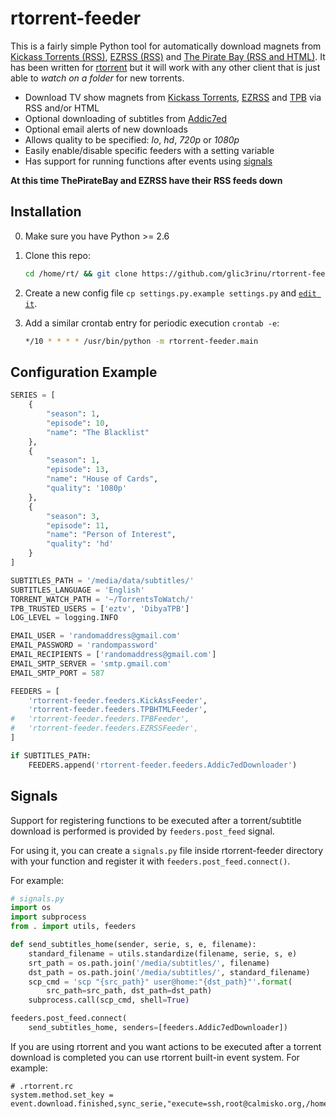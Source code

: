 rtorrent-feeder
===============

This is a fairly simple Python tool for automatically download magnets from [Kickass Torrents (RSS)](https://kickass.so/), [EZRSS (RSS)](http://ezrss.it/) and [The Pirate Bay (RSS and HTML)](http://thepiratebay.se). It has been written for [rtorrent](http://libtorrent.rakshasa.no/) but it will work with any other client that is just able to _watch on a folder_ for new torrents.
 * Download TV show magnets from [Kickass Torrents](https://kickass.so/), [EZRSS](http://ezrss.it/) and [TPB](http://thepiratebay.se) via RSS and/or HTML
 * Optional downloading of subtitles from [Addic7ed](http://www.addic7ed.com/)
 * Optional email alerts of new downloads
 * Allows quality to be specified: *lo*, *hd*, *720p* or *1080p*
 * Easily enable/disable specific feeders with a setting variable
 * Has support for running functions after events using [signals](#signals)


**At this time ThePirateBay and EZRSS have their RSS feeds down**

Installation
------------
0. Make sure you have Python >= 2.6
1. Clone this repo:
    ```bash
    cd /home/rt/ && git clone https://github.com/glic3rinu/rtorrent-feeder.git
    ```

2. Create a new config file `cp settings.py.example settings.py` and [`edit it`](#configuration-example).
3. Add a similar crontab entry for periodic execution `crontab -e`:

    ```bash
    */10 * * * * /usr/bin/python -m rtorrent-feeder.main
    ```



Configuration Example
---------------------
```python
SERIES = [
    {
        "season": 1, 
        "episode": 10, 
        "name": "The Blacklist"
    }, 
    {
        "season": 1, 
        "episode": 13, 
        "name": "House of Cards", 
        "quality": '1080p'
    }, 
    {
        "season": 3, 
        "episode": 11, 
        "name": "Person of Interest", 
        "quality": 'hd'
    }
]

SUBTITLES_PATH = '/media/data/subtitles/'
SUBTITLES_LANGUAGE = 'English'
TORRENT_WATCH_PATH = '~/TorrentsToWatch/'
TPB_TRUSTED_USERS = ['eztv', 'DibyaTPB']
LOG_LEVEL = logging.INFO

EMAIL_USER = 'randomaddress@gmail.com'
EMAIL_PASSWORD = 'randompassword'
EMAIL_RECIPIENTS = ['randomaddress@gmail.com']
EMAIL_SMTP_SERVER = 'smtp.gmail.com'
EMAIL_SMTP_PORT = 587

FEEDERS = [
    'rtorrent-feeder.feeders.KickAssFeeder',
    'rtorrent-feeder.feeders.TPBHTMLFeeder',
#   'rtorrent-feeder.feeders.TPBFeeder',
#   'rtorrent-feeder.feeders.EZRSSFeeder',
]

if SUBTITLES_PATH:
    FEEDERS.append('rtorrent-feeder.feeders.Addic7edDownloader')
```


Signals
-------
Support for registering functions to be executed after a torrent/subtitle download is performed is provided by `feeders.post_feed` signal.

For using it, you can create a `signals.py` file inside rtorrent-feeder directory with your function and register it with `feeders.post_feed.connect()`.

For example:

```python
# signals.py
import os
import subprocess
from . import utils, feeders

def send_subtitles_home(sender, serie, s, e, filename):
    standard_filename = utils.standardize(filename, serie, s, e)
    srt_path = os.path.join('/media/subtitles/', filename)
    dst_path = os.path.join('/media/subtitles/', standard_filename)
    scp_cmd = 'scp "{src_path}" user@home:"{dst_path}"'.format(
        src_path=src_path, dst_path=dst_path)
    subprocess.call(scp_cmd, shell=True)

feeders.post_feed.connect(
    send_subtitles_home, senders=[feeders.Addic7edDownloader])
```

If you are using rtorrent and you want actions to be executed after a torrent download is completed you can use rtorrent built-in event system. For example:

```
# .rtorrent.rc
system.method.set_key = event.download.finished,sync_serie,"execute=ssh,root@calmisko.org,/home/rt/sync,$d.get_base_path="
```
